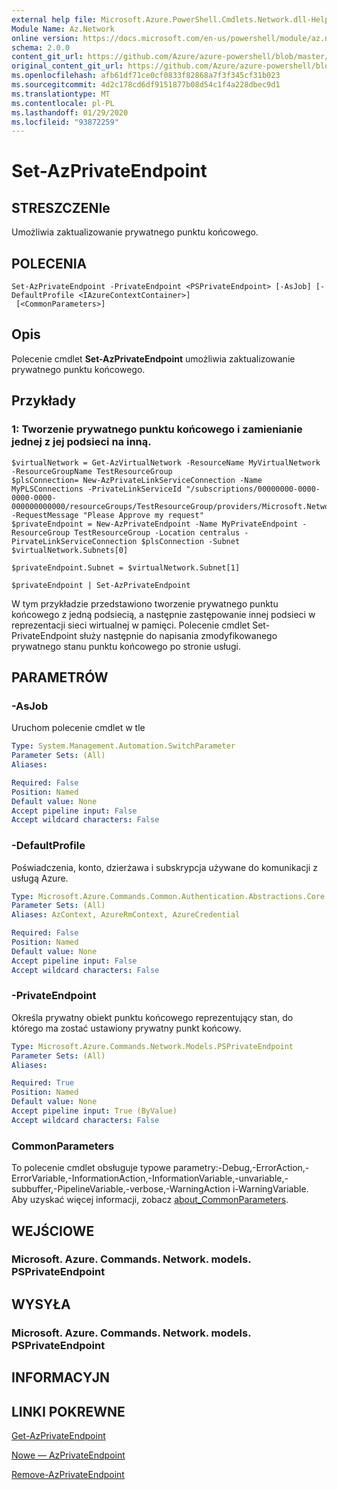 ```yaml
---
external help file: Microsoft.Azure.PowerShell.Cmdlets.Network.dll-Help.xml
Module Name: Az.Network
online version: https://docs.microsoft.com/en-us/powershell/module/az.network/set-azprivateendpoint
schema: 2.0.0
content_git_url: https://github.com/Azure/azure-powershell/blob/master/src/Network/Network/help/Set-AzPrivateEndpoint.md
original_content_git_url: https://github.com/Azure/azure-powershell/blob/master/src/Network/Network/help/Set-AzPrivateEndpoint.md
ms.openlocfilehash: afb61df71ce0cf0833f82868a7f3f345cf31b023
ms.sourcegitcommit: 4d2c178cd6df9151877b08d54c1f4a228dbec9d1
ms.translationtype: MT
ms.contentlocale: pl-PL
ms.lasthandoff: 01/29/2020
ms.locfileid: "93872259"
---
```

# Set-AzPrivateEndpoint

## STRESZCZENIe
Umożliwia zaktualizowanie prywatnego punktu końcowego.

## POLECENIA

```
Set-AzPrivateEndpoint -PrivateEndpoint <PSPrivateEndpoint> [-AsJob] [-DefaultProfile <IAzureContextContainer>]
 [<CommonParameters>]
```

## Opis
Polecenie cmdlet **Set-AzPrivateEndpoint** umożliwia zaktualizowanie prywatnego punktu końcowego.

## Przykłady

### 1: Tworzenie prywatnego punktu końcowego i zamienianie jednej z jej podsieci na inną.
```
$virtualNetwork = Get-AzVirtualNetwork -ResourceName MyVirtualNetwork -ResourceGroupName TestResourceGroup
$plsConnection= New-AzPrivateLinkServiceConnection -Name MyPLSConnections -PrivateLinkServiceId "/subscriptions/00000000-0000-0000-0000-000000000000/resourceGroups/TestResourceGroup/providers/Microsoft.Network/privateLinkServices/privateLinkService" -RequestMessage "Please Approve my request"
$privateEndpoint = New-AzPrivateEndpoint -Name MyPrivateEndpoint -ResourceGroup TestResourceGroup -Location centralus -PirvateLinkServiceConnection $plsConnection -Subnet $virtualNetwork.Subnets[0]

$privateEndpoint.Subnet = $virtualNetwork.Subnet[1]

$privateEndpoint | Set-AzPrivateEndpoint
```

W tym przykładzie przedstawiono tworzenie prywatnego punktu końcowego z jedną podsiecią, a następnie zastępowanie innej podsieci w reprezentacji sieci wirtualnej w pamięci. Polecenie cmdlet Set-PrivateEndpoint służy następnie do napisania zmodyfikowanego prywatnego stanu punktu końcowego po stronie usługi. 

## PARAMETRÓW

### -AsJob
Uruchom polecenie cmdlet w tle

```yaml
Type: System.Management.Automation.SwitchParameter
Parameter Sets: (All)
Aliases:

Required: False
Position: Named
Default value: None
Accept pipeline input: False
Accept wildcard characters: False
```

### -DefaultProfile
Poświadczenia, konto, dzierżawa i subskrypcja używane do komunikacji z usługą Azure.

```yaml
Type: Microsoft.Azure.Commands.Common.Authentication.Abstractions.Core.IAzureContextContainer
Parameter Sets: (All)
Aliases: AzContext, AzureRmContext, AzureCredential

Required: False
Position: Named
Default value: None
Accept pipeline input: False
Accept wildcard characters: False
```

### -PrivateEndpoint
Określa prywatny obiekt punktu końcowego reprezentujący stan, do którego ma zostać ustawiony prywatny punkt końcowy.

```yaml
Type: Microsoft.Azure.Commands.Network.Models.PSPrivateEndpoint
Parameter Sets: (All)
Aliases:

Required: True
Position: Named
Default value: None
Accept pipeline input: True (ByValue)
Accept wildcard characters: False
```

### CommonParameters
To polecenie cmdlet obsługuje typowe parametry:-Debug,-ErrorAction,-ErrorVariable,-InformationAction,-InformationVariable,-unvariable,-subbuffer,-PipelineVariable,-verbose,-WarningAction i-WarningVariable. Aby uzyskać więcej informacji, zobacz [about_CommonParameters](https://go.microsoft.com/fwlink/?LinkID=113216).

## WEJŚCIOWE

### Microsoft. Azure. Commands. Network. models. PSPrivateEndpoint

## WYSYŁA

### Microsoft. Azure. Commands. Network. models. PSPrivateEndpoint

## INFORMACYJN

## LINKI POKREWNE

[Get-AzPrivateEndpoint](./Get-AzPrivateEndpoint.md)

[Nowe — AzPrivateEndpoint](./New-AzPrivateEndpoint.md)

[Remove-AzPrivateEndpoint](./Remove-AzPrivateEndpoint.md)


